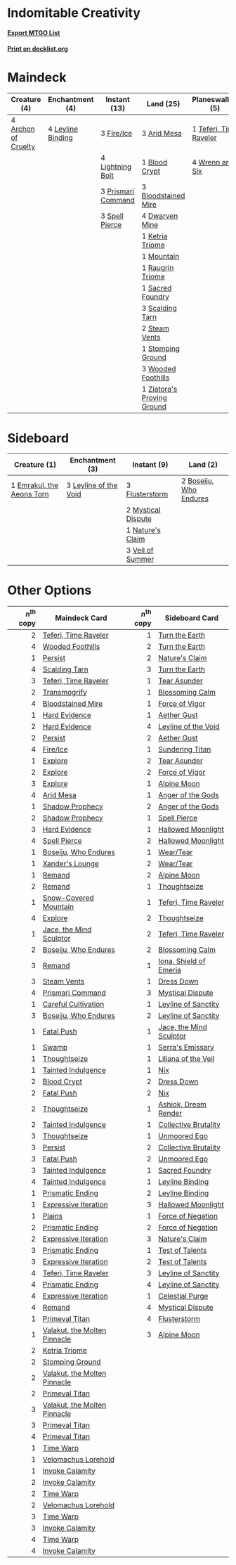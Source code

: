 # Indomitable Creativity

#### [Export MTGO List](../collection/Indomitable%20Creativity/Indomitable%20Creativity.txt)
#### [Print on decklist.org](http://decklist.org/?deckmain=4%09Archon%20of%20Cruelty%0A3%09Arid%20Mesa%0A1%09Blood%20Crypt%0A3%09Bloodstained%20Mire%0A4%09Dwarven%20Mine%0A4%09Fable%20of%20the%20Mirror-Breaker%0A3%09Fire/Ice%0A4%09Indomitable%20Creativity%0A1%09Ketria%20Triome%0A4%09Leyline%20Binding%0A4%09Lightning%20Bolt%0A1%09Mountain%0A3%09Prismari%20Command%0A1%09Raugrin%20Triome%0A1%09Sacred%20Foundry%0A3%09Scalding%20Tarn%0A3%09Spell%20Pierce%0A2%09Steam%20Vents%0A1%09Stomping%20Ground%0A1%09Teferi,%20Time%20Raveler%0A1%09Transmogrify%0A3%09Wooded%20Foothills%0A4%09Wrenn%20and%20Six%0A1%09Ziatora's%20Proving%20Ground&deckside=2%09Boseiju,%20Who%20Endures%0A1%09Emrakul,%20the%20Aeons%20Torn%0A3%09Flusterstorm%0A3%09Leyline%20of%20the%20Void%0A2%09Mystical%20Dispute%0A1%09Nature's%20Claim%0A3%09Veil%20of%20Summer)
# Maindeck

|                                         Creature (4)                                         |                                      Enchantment (4)                                       |                                        Instant (13)                                         |                                              Land (25)                                              |                                        Planeswalker (5)                                         |                                            Sorcery (5)                                            |         Unknown (4)         |
|----------------------------------------------------------------------------------------------|--------------------------------------------------------------------------------------------|---------------------------------------------------------------------------------------------|-----------------------------------------------------------------------------------------------------|-------------------------------------------------------------------------------------------------|---------------------------------------------------------------------------------------------------|-----------------------------|
|4 [Archon of Cruelty](http://gatherer.wizards.com/Pages/Card/Details.aspx?multiverseid=522151)|4 [Leyline Binding](http://gatherer.wizards.com/Pages/Card/Details.aspx?multiverseid=574504)|3 [Fire/Ice](http://gatherer.wizards.com/Pages/Card/Details.aspx?multiverseid=27165)         |3 [Arid Mesa](http://gatherer.wizards.com/Pages/Card/Details.aspx?multiverseid=405092)               |1 [Teferi, Time Raveler](http://gatherer.wizards.com/Pages/Card/Details.aspx?multiverseid=461148)|4 [Indomitable Creativity](http://gatherer.wizards.com/Pages/Card/Details.aspx?multiverseid=423752)|4 Fable of the Mirror-Breaker|
|                                                                                              |                                                                                            |4 [Lightning Bolt](http://gatherer.wizards.com/Pages/Card/Details.aspx?multiverseid=806)     |1 [Blood Crypt](http://gatherer.wizards.com/Pages/Card/Details.aspx?multiverseid=97102)              |4 [Wrenn and Six](http://gatherer.wizards.com/Pages/Card/Details.aspx?multiverseid=464166)       |1 [Transmogrify](http://gatherer.wizards.com/Pages/Card/Details.aspx?multiverseid=485490)          |                             |
|                                                                                              |                                                                                            |3 [Prismari Command](http://gatherer.wizards.com/Pages/Card/Details.aspx?multiverseid=513706)|3 [Bloodstained Mire](http://gatherer.wizards.com/Pages/Card/Details.aspx?multiverseid=405094)       |                                                                                                 |                                                                                                   |                             |
|                                                                                              |                                                                                            |3 [Spell Pierce](http://gatherer.wizards.com/Pages/Card/Details.aspx?multiverseid=425876)    |4 [Dwarven Mine](http://gatherer.wizards.com/Pages/Card/Details.aspx?multiverseid=473205)            |                                                                                                 |                                                                                                   |                             |
|                                                                                              |                                                                                            |                                                                                             |1 [Ketria Triome](http://gatherer.wizards.com/Pages/Card/Details.aspx?multiverseid=479770)           |                                                                                                 |                                                                                                   |                             |
|                                                                                              |                                                                                            |                                                                                             |1 [Mountain](http://gatherer.wizards.com/Pages/Card/Details.aspx?multiverseid=439859)                |                                                                                                 |                                                                                                   |                             |
|                                                                                              |                                                                                            |                                                                                             |1 [Raugrin Triome](http://gatherer.wizards.com/Pages/Card/Details.aspx?multiverseid=479771)          |                                                                                                 |                                                                                                   |                             |
|                                                                                              |                                                                                            |                                                                                             |1 [Sacred Foundry](http://gatherer.wizards.com/Pages/Card/Details.aspx?multiverseid=405106)          |                                                                                                 |                                                                                                   |                             |
|                                                                                              |                                                                                            |                                                                                             |3 [Scalding Tarn](http://gatherer.wizards.com/Pages/Card/Details.aspx?multiverseid=405107)           |                                                                                                 |                                                                                                   |                             |
|                                                                                              |                                                                                            |                                                                                             |2 [Steam Vents](http://gatherer.wizards.com/Pages/Card/Details.aspx?multiverseid=405109)             |                                                                                                 |                                                                                                   |                             |
|                                                                                              |                                                                                            |                                                                                             |1 [Stomping Ground](http://gatherer.wizards.com/Pages/Card/Details.aspx?multiverseid=405110)         |                                                                                                 |                                                                                                   |                             |
|                                                                                              |                                                                                            |                                                                                             |3 [Wooded Foothills](http://gatherer.wizards.com/Pages/Card/Details.aspx?multiverseid=405116)        |                                                                                                 |                                                                                                   |                             |
|                                                                                              |                                                                                            |                                                                                             |1 [Ziatora's Proving Ground](http://gatherer.wizards.com/Pages/Card/Details.aspx?multiverseid=555462)|                                                                                                 |                                                                                                   |                             |


# Sideboard

|                                            Creature (1)                                            |                                        Enchantment (3)                                         |                                         Instant (9)                                         |                                            Land (2)                                             |
|----------------------------------------------------------------------------------------------------|------------------------------------------------------------------------------------------------|---------------------------------------------------------------------------------------------|-------------------------------------------------------------------------------------------------|
|1 [Emrakul, the Aeons Torn](http://gatherer.wizards.com/Pages/Card/Details.aspx?multiverseid=397905)|3 [Leyline of the Void](http://gatherer.wizards.com/Pages/Card/Details.aspx?multiverseid=107682)|3 [Flusterstorm](http://gatherer.wizards.com/Pages/Card/Details.aspx?multiverseid=228255)    |2 [Boseiju, Who Endures](http://gatherer.wizards.com/Pages/Card/Details.aspx?multiverseid=548579)|
|                                                                                                    |                                                                                                |2 [Mystical Dispute](http://gatherer.wizards.com/Pages/Card/Details.aspx?multiverseid=473020)|                                                                                                 |
|                                                                                                    |                                                                                                |1 [Nature's Claim](http://gatherer.wizards.com/Pages/Card/Details.aspx?multiverseid=382316)  |                                                                                                 |
|                                                                                                    |                                                                                                |3 [Veil of Summer](http://gatherer.wizards.com/Pages/Card/Details.aspx?multiverseid=466952)  |                                                                                                 |


# Other Options

|*n*<sup>th</sup> copy|                                             Maindeck Card                                             |*n*<sup>th</sup> copy|                                          Sideboard Card                                          |
|--------------------:|-------------------------------------------------------------------------------------------------------|--------------------:|--------------------------------------------------------------------------------------------------|
|                    2|[Teferi, Time Raveler](http://gatherer.wizards.com/Pages/Card/Details.aspx?multiverseid=461148)        |                    1|[Turn the Earth](http://gatherer.wizards.com/Pages/Card/Details.aspx?multiverseid=534996)         |
|                    4|[Wooded Foothills](http://gatherer.wizards.com/Pages/Card/Details.aspx?multiverseid=405116)            |                    2|[Turn the Earth](http://gatherer.wizards.com/Pages/Card/Details.aspx?multiverseid=534996)         |
|                    1|[Persist](http://gatherer.wizards.com/Pages/Card/Details.aspx?multiverseid=522172)                     |                    2|[Nature's Claim](http://gatherer.wizards.com/Pages/Card/Details.aspx?multiverseid=382316)         |
|                    4|[Scalding Tarn](http://gatherer.wizards.com/Pages/Card/Details.aspx?multiverseid=405107)               |                    3|[Turn the Earth](http://gatherer.wizards.com/Pages/Card/Details.aspx?multiverseid=534996)         |
|                    3|[Teferi, Time Raveler](http://gatherer.wizards.com/Pages/Card/Details.aspx?multiverseid=461148)        |                    1|[Tear Asunder](http://gatherer.wizards.com/Pages/Card/Details.aspx?multiverseid=574663)           |
|                    2|[Transmogrify](http://gatherer.wizards.com/Pages/Card/Details.aspx?multiverseid=485490)                |                    1|[Blossoming Calm](http://gatherer.wizards.com/Pages/Card/Details.aspx?multiverseid=522083)        |
|                    4|[Bloodstained Mire](http://gatherer.wizards.com/Pages/Card/Details.aspx?multiverseid=405094)           |                    1|[Force of Vigor](http://gatherer.wizards.com/Pages/Card/Details.aspx?multiverseid=464113)         |
|                    1|[Hard Evidence](http://gatherer.wizards.com/Pages/Card/Details.aspx?multiverseid=522122)               |                    1|[Aether Gust](http://gatherer.wizards.com/Pages/Card/Details.aspx?multiverseid=466796)            |
|                    2|[Hard Evidence](http://gatherer.wizards.com/Pages/Card/Details.aspx?multiverseid=522122)               |                    4|[Leyline of the Void](http://gatherer.wizards.com/Pages/Card/Details.aspx?multiverseid=107682)    |
|                    2|[Persist](http://gatherer.wizards.com/Pages/Card/Details.aspx?multiverseid=522172)                     |                    2|[Aether Gust](http://gatherer.wizards.com/Pages/Card/Details.aspx?multiverseid=466796)            |
|                    4|[Fire/Ice](http://gatherer.wizards.com/Pages/Card/Details.aspx?multiverseid=27165)                     |                    1|[Sundering Titan](http://gatherer.wizards.com/Pages/Card/Details.aspx?multiverseid=442222)        |
|                    1|[Explore](http://gatherer.wizards.com/Pages/Card/Details.aspx?multiverseid=451098)                     |                    2|[Tear Asunder](http://gatherer.wizards.com/Pages/Card/Details.aspx?multiverseid=574663)           |
|                    2|[Explore](http://gatherer.wizards.com/Pages/Card/Details.aspx?multiverseid=451098)                     |                    2|[Force of Vigor](http://gatherer.wizards.com/Pages/Card/Details.aspx?multiverseid=464113)         |
|                    3|[Explore](http://gatherer.wizards.com/Pages/Card/Details.aspx?multiverseid=451098)                     |                    1|[Alpine Moon](http://gatherer.wizards.com/Pages/Card/Details.aspx?multiverseid=447264)            |
|                    4|[Arid Mesa](http://gatherer.wizards.com/Pages/Card/Details.aspx?multiverseid=405092)                   |                    1|[Anger of the Gods](http://gatherer.wizards.com/Pages/Card/Details.aspx?multiverseid=438682)      |
|                    1|[Shadow Prophecy](http://gatherer.wizards.com/Pages/Card/Details.aspx?multiverseid=574585)             |                    2|[Anger of the Gods](http://gatherer.wizards.com/Pages/Card/Details.aspx?multiverseid=438682)      |
|                    2|[Shadow Prophecy](http://gatherer.wizards.com/Pages/Card/Details.aspx?multiverseid=574585)             |                    1|[Spell Pierce](http://gatherer.wizards.com/Pages/Card/Details.aspx?multiverseid=425876)           |
|                    3|[Hard Evidence](http://gatherer.wizards.com/Pages/Card/Details.aspx?multiverseid=522122)               |                    1|[Hallowed Moonlight](http://gatherer.wizards.com/Pages/Card/Details.aspx?multiverseid=398505)     |
|                    4|[Spell Pierce](http://gatherer.wizards.com/Pages/Card/Details.aspx?multiverseid=425876)                |                    2|[Hallowed Moonlight](http://gatherer.wizards.com/Pages/Card/Details.aspx?multiverseid=398505)     |
|                    1|[Boseiju, Who Endures](http://gatherer.wizards.com/Pages/Card/Details.aspx?multiverseid=548579)        |                    1|[Wear/Tear](http://gatherer.wizards.com/Pages/Card/Details.aspx?multiverseid=368950)              |
|                    1|[Xander's Lounge](http://gatherer.wizards.com/Pages/Card/Details.aspx?multiverseid=555461)             |                    2|[Wear/Tear](http://gatherer.wizards.com/Pages/Card/Details.aspx?multiverseid=368950)              |
|                    1|[Remand](http://gatherer.wizards.com/Pages/Card/Details.aspx?multiverseid=380255)                      |                    2|[Alpine Moon](http://gatherer.wizards.com/Pages/Card/Details.aspx?multiverseid=447264)            |
|                    2|[Remand](http://gatherer.wizards.com/Pages/Card/Details.aspx?multiverseid=380255)                      |                    1|[Thoughtseize](http://gatherer.wizards.com/Pages/Card/Details.aspx?multiverseid=438676)           |
|                    1|[Snow-Covered Mountain](http://gatherer.wizards.com/Pages/Card/Details.aspx?multiverseid=121233)       |                    1|[Teferi, Time Raveler](http://gatherer.wizards.com/Pages/Card/Details.aspx?multiverseid=461148)   |
|                    4|[Explore](http://gatherer.wizards.com/Pages/Card/Details.aspx?multiverseid=451098)                     |                    2|[Thoughtseize](http://gatherer.wizards.com/Pages/Card/Details.aspx?multiverseid=438676)           |
|                    1|[Jace, the Mind Sculptor](http://gatherer.wizards.com/Pages/Card/Details.aspx?multiverseid=442051)     |                    2|[Teferi, Time Raveler](http://gatherer.wizards.com/Pages/Card/Details.aspx?multiverseid=461148)   |
|                    2|[Boseiju, Who Endures](http://gatherer.wizards.com/Pages/Card/Details.aspx?multiverseid=548579)        |                    2|[Blossoming Calm](http://gatherer.wizards.com/Pages/Card/Details.aspx?multiverseid=522083)        |
|                    3|[Remand](http://gatherer.wizards.com/Pages/Card/Details.aspx?multiverseid=380255)                      |                    1|[Iona, Shield of Emeria](http://gatherer.wizards.com/Pages/Card/Details.aspx?multiverseid=397800) |
|                    3|[Steam Vents](http://gatherer.wizards.com/Pages/Card/Details.aspx?multiverseid=405109)                 |                    1|[Dress Down](http://gatherer.wizards.com/Pages/Card/Details.aspx?multiverseid=522115)             |
|                    4|[Prismari Command](http://gatherer.wizards.com/Pages/Card/Details.aspx?multiverseid=513706)            |                    3|[Mystical Dispute](http://gatherer.wizards.com/Pages/Card/Details.aspx?multiverseid=473020)       |
|                    1|[Careful Cultivation](http://gatherer.wizards.com/Pages/Card/Details.aspx?multiverseid=548485)         |                    1|[Leyline of Sanctity](http://gatherer.wizards.com/Pages/Card/Details.aspx?multiverseid=204993)    |
|                    3|[Boseiju, Who Endures](http://gatherer.wizards.com/Pages/Card/Details.aspx?multiverseid=548579)        |                    2|[Leyline of Sanctity](http://gatherer.wizards.com/Pages/Card/Details.aspx?multiverseid=204993)    |
|                    1|[Fatal Push](http://gatherer.wizards.com/Pages/Card/Details.aspx?multiverseid=423724)                  |                    1|[Jace, the Mind Sculptor](http://gatherer.wizards.com/Pages/Card/Details.aspx?multiverseid=442051)|
|                    1|[Swamp](http://gatherer.wizards.com/Pages/Card/Details.aspx?multiverseid=439858)                       |                    1|[Serra's Emissary](http://gatherer.wizards.com/Pages/Card/Details.aspx?multiverseid=522106)       |
|                    1|[Thoughtseize](http://gatherer.wizards.com/Pages/Card/Details.aspx?multiverseid=438676)                |                    1|[Liliana of the Veil](http://gatherer.wizards.com/Pages/Card/Details.aspx?multiverseid=235597)    |
|                    1|[Tainted Indulgence](http://gatherer.wizards.com/Pages/Card/Details.aspx?multiverseid=555428)          |                    1|[Nix](http://gatherer.wizards.com/Pages/Card/Details.aspx?multiverseid=130564)                    |
|                    2|[Blood Crypt](http://gatherer.wizards.com/Pages/Card/Details.aspx?multiverseid=97102)                  |                    2|[Dress Down](http://gatherer.wizards.com/Pages/Card/Details.aspx?multiverseid=522115)             |
|                    2|[Fatal Push](http://gatherer.wizards.com/Pages/Card/Details.aspx?multiverseid=423724)                  |                    2|[Nix](http://gatherer.wizards.com/Pages/Card/Details.aspx?multiverseid=130564)                    |
|                    2|[Thoughtseize](http://gatherer.wizards.com/Pages/Card/Details.aspx?multiverseid=438676)                |                    1|[Ashiok, Dream Render](http://gatherer.wizards.com/Pages/Card/Details.aspx?multiverseid=461155)   |
|                    2|[Tainted Indulgence](http://gatherer.wizards.com/Pages/Card/Details.aspx?multiverseid=555428)          |                    1|[Collective Brutality](http://gatherer.wizards.com/Pages/Card/Details.aspx?multiverseid=414380)   |
|                    3|[Thoughtseize](http://gatherer.wizards.com/Pages/Card/Details.aspx?multiverseid=438676)                |                    1|[Unmoored Ego](http://gatherer.wizards.com/Pages/Card/Details.aspx?multiverseid=452962)           |
|                    3|[Persist](http://gatherer.wizards.com/Pages/Card/Details.aspx?multiverseid=522172)                     |                    2|[Collective Brutality](http://gatherer.wizards.com/Pages/Card/Details.aspx?multiverseid=414380)   |
|                    3|[Fatal Push](http://gatherer.wizards.com/Pages/Card/Details.aspx?multiverseid=423724)                  |                    2|[Unmoored Ego](http://gatherer.wizards.com/Pages/Card/Details.aspx?multiverseid=452962)           |
|                    3|[Tainted Indulgence](http://gatherer.wizards.com/Pages/Card/Details.aspx?multiverseid=555428)          |                    1|[Sacred Foundry](http://gatherer.wizards.com/Pages/Card/Details.aspx?multiverseid=405106)         |
|                    4|[Tainted Indulgence](http://gatherer.wizards.com/Pages/Card/Details.aspx?multiverseid=555428)          |                    1|[Leyline Binding](http://gatherer.wizards.com/Pages/Card/Details.aspx?multiverseid=574504)        |
|                    1|[Prismatic Ending](http://gatherer.wizards.com/Pages/Card/Details.aspx?multiverseid=522101)            |                    2|[Leyline Binding](http://gatherer.wizards.com/Pages/Card/Details.aspx?multiverseid=574504)        |
|                    1|[Expressive Iteration](http://gatherer.wizards.com/Pages/Card/Details.aspx?multiverseid=513678)        |                    3|[Hallowed Moonlight](http://gatherer.wizards.com/Pages/Card/Details.aspx?multiverseid=398505)     |
|                    1|[Plains](http://gatherer.wizards.com/Pages/Card/Details.aspx?multiverseid=439856)                      |                    1|[Force of Negation](http://gatherer.wizards.com/Pages/Card/Details.aspx?multiverseid=464001)      |
|                    2|[Prismatic Ending](http://gatherer.wizards.com/Pages/Card/Details.aspx?multiverseid=522101)            |                    2|[Force of Negation](http://gatherer.wizards.com/Pages/Card/Details.aspx?multiverseid=464001)      |
|                    2|[Expressive Iteration](http://gatherer.wizards.com/Pages/Card/Details.aspx?multiverseid=513678)        |                    3|[Nature's Claim](http://gatherer.wizards.com/Pages/Card/Details.aspx?multiverseid=382316)         |
|                    3|[Prismatic Ending](http://gatherer.wizards.com/Pages/Card/Details.aspx?multiverseid=522101)            |                    1|[Test of Talents](http://gatherer.wizards.com/Pages/Card/Details.aspx?multiverseid=513536)        |
|                    3|[Expressive Iteration](http://gatherer.wizards.com/Pages/Card/Details.aspx?multiverseid=513678)        |                    2|[Test of Talents](http://gatherer.wizards.com/Pages/Card/Details.aspx?multiverseid=513536)        |
|                    4|[Teferi, Time Raveler](http://gatherer.wizards.com/Pages/Card/Details.aspx?multiverseid=461148)        |                    3|[Leyline of Sanctity](http://gatherer.wizards.com/Pages/Card/Details.aspx?multiverseid=204993)    |
|                    4|[Prismatic Ending](http://gatherer.wizards.com/Pages/Card/Details.aspx?multiverseid=522101)            |                    4|[Leyline of Sanctity](http://gatherer.wizards.com/Pages/Card/Details.aspx?multiverseid=204993)    |
|                    4|[Expressive Iteration](http://gatherer.wizards.com/Pages/Card/Details.aspx?multiverseid=513678)        |                    1|[Celestial Purge](http://gatherer.wizards.com/Pages/Card/Details.aspx?multiverseid=183055)        |
|                    4|[Remand](http://gatherer.wizards.com/Pages/Card/Details.aspx?multiverseid=380255)                      |                    4|[Mystical Dispute](http://gatherer.wizards.com/Pages/Card/Details.aspx?multiverseid=473020)       |
|                    1|[Primeval Titan](http://gatherer.wizards.com/Pages/Card/Details.aspx?multiverseid=438749)              |                    4|[Flusterstorm](http://gatherer.wizards.com/Pages/Card/Details.aspx?multiverseid=228255)           |
|                    1|[Valakut, the Molten Pinnacle](http://gatherer.wizards.com/Pages/Card/Details.aspx?multiverseid=190400)|                    3|[Alpine Moon](http://gatherer.wizards.com/Pages/Card/Details.aspx?multiverseid=447264)            |
|                    2|[Ketria Triome](http://gatherer.wizards.com/Pages/Card/Details.aspx?multiverseid=479770)               |                     |                                                                                                  |
|                    2|[Stomping Ground](http://gatherer.wizards.com/Pages/Card/Details.aspx?multiverseid=405110)             |                     |                                                                                                  |
|                    2|[Valakut, the Molten Pinnacle](http://gatherer.wizards.com/Pages/Card/Details.aspx?multiverseid=190400)|                     |                                                                                                  |
|                    2|[Primeval Titan](http://gatherer.wizards.com/Pages/Card/Details.aspx?multiverseid=438749)              |                     |                                                                                                  |
|                    3|[Valakut, the Molten Pinnacle](http://gatherer.wizards.com/Pages/Card/Details.aspx?multiverseid=190400)|                     |                                                                                                  |
|                    3|[Primeval Titan](http://gatherer.wizards.com/Pages/Card/Details.aspx?multiverseid=438749)              |                     |                                                                                                  |
|                    4|[Primeval Titan](http://gatherer.wizards.com/Pages/Card/Details.aspx?multiverseid=438749)              |                     |                                                                                                  |
|                    1|[Time Warp](http://gatherer.wizards.com/Pages/Card/Details.aspx?multiverseid=439354)                   |                     |                                                                                                  |
|                    1|[Velomachus Lorehold](http://gatherer.wizards.com/Pages/Card/Details.aspx?multiverseid=513737)         |                     |                                                                                                  |
|                    1|[Invoke Calamity](http://gatherer.wizards.com/Pages/Card/Details.aspx?multiverseid=548450)             |                     |                                                                                                  |
|                    2|[Invoke Calamity](http://gatherer.wizards.com/Pages/Card/Details.aspx?multiverseid=548450)             |                     |                                                                                                  |
|                    2|[Time Warp](http://gatherer.wizards.com/Pages/Card/Details.aspx?multiverseid=439354)                   |                     |                                                                                                  |
|                    2|[Velomachus Lorehold](http://gatherer.wizards.com/Pages/Card/Details.aspx?multiverseid=513737)         |                     |                                                                                                  |
|                    3|[Time Warp](http://gatherer.wizards.com/Pages/Card/Details.aspx?multiverseid=439354)                   |                     |                                                                                                  |
|                    3|[Invoke Calamity](http://gatherer.wizards.com/Pages/Card/Details.aspx?multiverseid=548450)             |                     |                                                                                                  |
|                    4|[Time Warp](http://gatherer.wizards.com/Pages/Card/Details.aspx?multiverseid=439354)                   |                     |                                                                                                  |
|                    4|[Invoke Calamity](http://gatherer.wizards.com/Pages/Card/Details.aspx?multiverseid=548450)             |                     |                                                                                                  |


